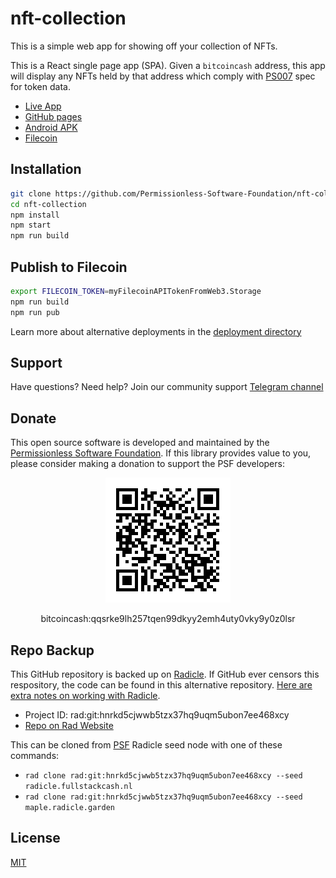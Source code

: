 # nft-collection

This is a simple web app for showing off your collection of NFTs.

This is a React single page app (SPA). Given a `bitcoincash` address, this app will display any NFTs held by that address which comply with [PS007](https://github.com/Permissionless-Software-Foundation/specifications/blob/master/ps007-token-data-schema.md) spec for token data.

- [Live App](https://nft-collector.fullstack.cash/)
- [GitHub pages](https://permissionless-software-foundation.github.io/nft-collection/)
- [Android APK](https://github.com/Permissionless-Software-Foundation/nft-collection/raw/master/apk/nft-collector.apk)
- [Filecoin](https://bafybeic6d4kr23hrcxb4q75m27zeejbfdljbjzi4tkrhfog65iakqfsuci.ipfs.dweb.link/)

## Installation
```bash
git clone https://github.com/Permissionless-Software-Foundation/nft-collection
cd nft-collection
npm install
npm start
npm run build
```

## Publish to Filecoin
```bash
export FILECOIN_TOKEN=myFilecoinAPITokenFromWeb3.Storage
npm run build
npm run pub
```

Learn more about alternative deployments in the [deployment directory](./deploy)

## Support

Have questions? Need help? Join our community support
[Telegram channel](https://t.me/bch_js_toolkit)

## Donate

This open source software is developed and maintained by the [Permissionless Software Foundation](https://psfoundation.cash). If this library provides value to you, please consider making a donation to support the PSF developers:

<div align="center">
<img src="./img/donation-qr.png" />
<p>bitcoincash:qqsrke9lh257tqen99dkyy2emh4uty0vky9y0z0lsr</p>
</div>

## Repo Backup
This GitHub repository is backed up on [Radicle](https://radicle.network/get-started.html). If GitHub ever censors this respository, the code can be found in this alternative repository. [Here are extra notes on working with Radicle](https://christroutner.github.io/trouts-blog/docs/censorship/radicle).

- Project ID: rad:git:hnrkd5cjwwb5tzx37hq9uqm5ubon7ee468xcy
- [Repo on Rad Website](https://app.radicle.network/seeds/maple.radicle.garden/rad:git:hnrkd5cjwwb5tzx37hq9uqm5ubon7ee468xcy/remotes/hyyycncbn9qzqmobnhjq9rry6t4mbjiadzjoyhaknzxjcz3cxkpfpc)

This can be cloned from [PSF](https://psfoundation.info) Radicle seed node with one of these commands:
- `rad clone rad:git:hnrkd5cjwwb5tzx37hq9uqm5ubon7ee468xcy --seed radicle.fullstackcash.nl`
- `rad clone rad:git:hnrkd5cjwwb5tzx37hq9uqm5ubon7ee468xcy --seed maple.radicle.garden`

## License
[MIT](./LICENSE.md)
